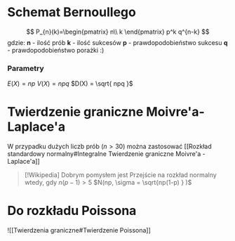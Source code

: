 # Schemat Bernoullego
$$
P_{n}(k)=\begin{pmatrix}
n\\ k
\end{pmatrix}
p^k q^{n-k}
$$gdzie:
**n** - ilość prób
**k** - ilość sukcesów
**p** - prawdopodobieństwo sukcesu
**q** - prawdopodobieństwo porażki
:)
### Parametry

$E(X) = np$
$V(X) = npq$
$D(X) = \sqrt{ npq }$

# Twierdzenie graniczne Moivre'a-Laplace'a
W przypadku dużych liczb prób ($n>30$) można zastosować [[Rozkład standardowy normalny#Integralne Twierdzenie graniczne Moivre'a - Laplace'a]]

> [!Wikipedia]
> Dobrym pomysłem jest Przejście na rozkład normalny wtedy, gdy $n(p-1) > 5$
> $N(np, \sigma = \sqrt{np(1-p)  } )$
> 

# Do rozkładu Poissona
![[Twierdzenia graniczne#Twierdzenie Poissona]]